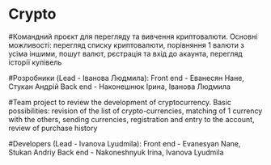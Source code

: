 # Crypto

#Командний проєкт для перегляду та вивчення криптовалюти.
Основні можливості: перегляд списку криптовалюти, порівняння 1 валюти з усіма іншими, пошут валют, рєстрація та вхід до акаунта, перегляд історії купівель

#Розробники (Lead - Іванова Людмила):
Front end - Еванесян Нане, Стукан Андрій
Back end - Наконешнюк Ірина, Іванова Людмила

#Team project to review the development of cryptocurrency.
Basic possibilities: revision of the list of crypto-currencies, matching of 1 currency with the others, sending currencies, registration and entry to the account, review of purchase history

#Developers (Lead - Ivanova Lyudmila):
Front end - Evanesyan Nane, Stukan Andriy
Back end - Nakoneshnyuk Irina, Ivanova Lyudmila
